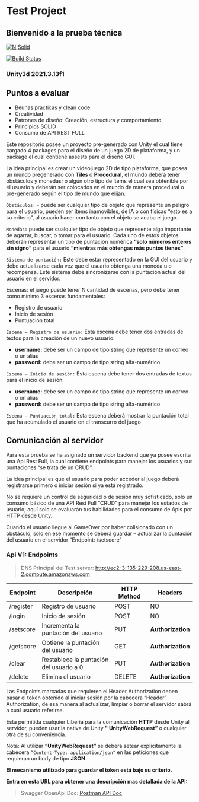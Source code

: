 # Test Project
## Bienvenido a la prueba técnica

[![N|Solid](https://cldup.com/dTxpPi9lDf.thumb.png)](http://ec2-3-135-229-208.us-east-2.compute.amazonaws.com)

[![Build Status](https://travis-ci.org/joemccann/dillinger.svg?branch=master)](http://ec2-3-135-229-208.us-east-2.compute.amazonaws.com)

### Unity3d 2021.3.13f1

## Puntos a evaluar

- Beunas practicas y clean code
- Creatividad
- Patrones de diseño: Creación, estructura y comportamiento
- Principios SOLID
- Consumo de API REST FULL

Este repositorio posee un proyecto pre-generado con Unity el cual tiene cargado 4 packages para el diseño de un juego 2D de plataforma, y un package el cual contiene assests para el diseño GUI.

La idea principal es crear un videojuego 2D de tipo plataforma, que posea un mundo pregenerado con **Tiles** o **Procedural**, el mundo deberá tener obstáculos y monedas; o algún otro tipo de ítems el cual sea obtenible por el usuario y deberán ser colocados en el mundo de manera procedural o pre-generado según el tipo de mundo que elijan.

``Obstáculos:`` - puede ser cualquier tipo de objeto que represente un peligro para el usuario, pueden ser ítems inamovibles, de IA o con físicas “esto es a su criterio”, al usuario hacer con tanto con el objeto se acaba el juego.

``Monedas:``  puede ser cualquier tipo de objeto que represente algo importante de agarrar, buscar, o tomar para el usuario. Cada uno de estos objetos deberán representar un tipo de puntación numérica **“solo números enteros sin signo”** para el usuario **“mientras más obtengas más puntos tienes”**.

``Sistema de puntación:`` Este debe estar representado en la GUI del usuario y debe actualizarse cada vez que el usuario obtenga una moneda u o recompensa. Este sistema debe sincronizarse con la puntación actual del usuario en el servidor.

Escenas: el juego puede tener N cantidad de escenas, pero debe tener como mínimo 3 escenas fundamentales:
- Registro de usuario
- Inicio de sesión
- Puntuación total

``Escena – Registro de usuario:`` Esta escena debe tener dos entradas de textos para la creación de un nuevo usuario:
- **username:** debe ser un campo de tipo string que represente un correo o un alias
- **password:** debe ser un campo de tipo string alfa-numérico

``Escena – Inicio de sesión:`` Esta escena debe tener dos entradas de textos para el inicio de sesión:
- **username:** debe ser un campo de tipo string que represente un correo o un alias
- **password:** debe ser un campo de tipo string alfa-numérico

``Escena – Puntuación total:`` Esta escena deberá mostrar la puntación total que ha acumulado el usuario en el transcurro del juego

## Comunicación al servidor

Para esta prueba se ha asignado un servidor backend que ya posee escrita una Api Rest Full, la cual contiene endpoints para manejar los usuarios y sus puntaciones “se trata de un CRUD”.

La idea principal es que el usuario para poder acceder al juego deberá registrarse primero o iniciar sesión si ya está registrado.

No se requiere un control de seguridad o de sesión muy sofisticado, solo un consumo básico de una API Rest Full “CRUD” para manejar los estados de usuario; aquí solo se evaluarán tus habilidades para el consumo de Apis por HTTP desde Unity.

Cuando el usuario llegue al GameOver por haber colisionado con un obstáculo, solo en ese momento se deberá guardar – actualizar la puntación del usuario en el servidor “Endpoint: /setscore”

### Api V1: Endpoints ###

> DNS Principal del Test server:
> http://ec2-3-135-229-208.us-east-2.compute.amazonaws.com

| Endpoint | Descripción | HTTP Method | Headers |
| ------ | ------ | ------ |  ------ |
| /register | Registro de usuario | POST | NO
| /login | Inicio de sesión  | POST | NO
| /setscore | Incrementa la puntación del usuario | PUT | **Authorization** |
| /getscore | Obtiene la puntación del usuario  | GET | **Authorization** |
| /clear | Restablece la puntación del usuario a 0 | PUT | **Authorization** |
| /delete | Elimina el usuario | DELETE | **Authorization** |

Las Endpoints marcadas que requieren el Header Authorization deben pasar el token obtenido al iniciar sesión por la cabecera “Header” Authorization, de esa manera al actualizar, limpiar o borrar el servidor sabrá a cual usuario referirse.

Esta permitida cualquier Liberia para la comunicación **HTTP** desde Unity al servidor, pueden usar la nativa de Unity **" UnityWebRequest”** o cualquier otra de su conveniencia.

Nota: Al utilizar **“UnityWebRequest”** se deberá setear explícitamente la cabecera ``“Content-Type: application/json"`` en las peticiones que requieran un body de tipo **JSON**

**El mecanismo utilizado para guardar el token está bajo su criterio.**


**Entra en esta URL para obtener una descripción mas detallada de la API:**

> Swagger OpenApi Doc:
> <a href="https://documenter.getpostman.com/view/12165683/2s8YmKSPwV" target="_blank">Postman API Doc</a>
